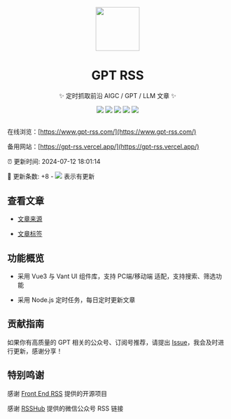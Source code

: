<p align="center">
  <img width="100" src="https://lty-image-bed.oss-cn-shenzhen.aliyuncs.com/blog/openai.webp" />
</p>
<div align="center">
 
# GPT RSS

<!-- prettier-ignore-start -->
<!-- markdownlint-disable-next-line MD036 -->
✨ 定时抓取前沿 AIGC / GPT / LLM 文章 ✨
<!-- prettier-ignore-end -->

<p align="center">
  <img src="https://img.shields.io/github/v/release/ltyzzzxxx/gpt-rss?display_name=tag" />
  <img src="https://img.shields.io/github/stars/ltyzzzxxx/gpt-rss" />
  <img src="https://img.shields.io/github/forks/ltyzzzxxx/gpt-rss" />
  <img src="https://img.shields.io/github/issues/ltyzzzxxx/gpt-rss" />
  <img src="https://img.shields.io/badge/license-Apache%20-yellow.svg" />
</p>

</div>

## 

在线浏览：[https://www.gpt-rss.com/](https://www.gpt-rss.com/)

备用网站：[https://gpt-rss.vercel.app/](https://gpt-rss.vercel.app/)

:alarm_clock: 更新时间: 2024-07-12 18:01:14

:rocket: 更新条数: +8 - ![](/assets/dot.png) 表示有更新

## 查看文章

- [文章来源](/CATEGORIES.md)

- [文章标签](/TAGS.md)

## 功能概览

- 采用 Vue3 与 Vant UI 组件库，支持 PC端/移动端 适配，支持搜索、筛选功能

- 采用 Node.js 定时任务，每日定时更新文章

## 贡献指南

如果你有高质量的 GPT 相关的公众号、订阅号推荐，请提出 [Issue](https://github.com/ltyzzzxxx/gpt-rss/issues)，我会及时进行更新，感谢分享！

## 特别鸣谢

感谢 [Front End RSS](https://github.com/ChanceYu/front-end-rss) 提供的开源项目

感谢 [RSSHub](https://github.com/DIYgod/RSSHub) 提供的微信公众号 RSS 链接
